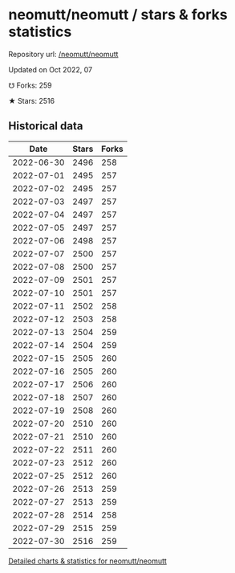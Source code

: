 # neomutt/neomutt / stars & forks statistics

Repository url: [/neomutt/neomutt](https://github.com/neomutt/neomutt)

Updated on Oct 2022, 07

☋ Forks: 259

★ Stars: 2516

## Historical data
| Date | Stars | Forks |
|------|-------|-------|
| 2022-06-30 | 2496 | 258 | 
| 2022-07-01 | 2495 | 257 | 
| 2022-07-02 | 2495 | 257 | 
| 2022-07-03 | 2497 | 257 | 
| 2022-07-04 | 2497 | 257 | 
| 2022-07-05 | 2497 | 257 | 
| 2022-07-06 | 2498 | 257 | 
| 2022-07-07 | 2500 | 257 | 
| 2022-07-08 | 2500 | 257 | 
| 2022-07-09 | 2501 | 257 | 
| 2022-07-10 | 2501 | 257 | 
| 2022-07-11 | 2502 | 258 | 
| 2022-07-12 | 2503 | 258 | 
| 2022-07-13 | 2504 | 259 | 
| 2022-07-14 | 2504 | 259 | 
| 2022-07-15 | 2505 | 260 | 
| 2022-07-16 | 2505 | 260 | 
| 2022-07-17 | 2506 | 260 | 
| 2022-07-18 | 2507 | 260 | 
| 2022-07-19 | 2508 | 260 | 
| 2022-07-20 | 2510 | 260 | 
| 2022-07-21 | 2510 | 260 | 
| 2022-07-22 | 2511 | 260 | 
| 2022-07-23 | 2512 | 260 | 
| 2022-07-25 | 2512 | 260 | 
| 2022-07-26 | 2513 | 259 | 
| 2022-07-27 | 2513 | 259 | 
| 2022-07-28 | 2514 | 258 | 
| 2022-07-29 | 2515 | 259 | 
| 2022-07-30 | 2516 | 259 | 


[Detailed charts & statistics for neomutt/neomutt](https://reviewgithub.com/rep/neomutt/neomutt)

